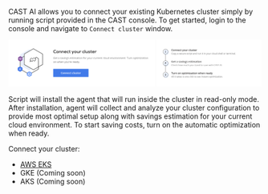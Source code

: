 CAST AI allows you to connect your existing Kubernetes cluster simply by running script provided in the CAST console. To
get started, login to the console and navigate to `Connect cluster` window.

![img.png](../screenshots/connect-cluster.png)

Script will install the agent that will run inside the cluster in read-only mode. After installation, agent will collect
and analyze your cluster configuration to provide most optimal setup along with savings estimation for your current
cloud environment. To start saving costs, turn on the automatic optimization when ready.

Connect your cluster:

- [AWS EKS](eks.md)
- GKE (Coming soon)
- AKS (Coming soon)

